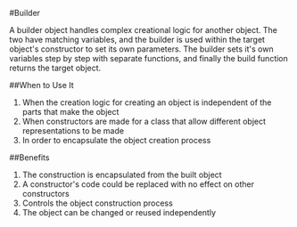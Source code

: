 #Builder

A builder object handles complex creational logic for another object. The two have matching variables, and the builder is used within the target object's
constructor to set its own parameters. The builder sets it's own variables step by step with separate functions, and finally the build function returns
the target object.

##When to Use It

1. When the creation logic for creating an object is independent of the parts that make the object
2. When constructors are made for a class that allow different object representations to be made
3. In order to encapsulate the object creation process

##Benefits

1. The construction is encapsulated from the built object
2. A constructor's code could be replaced with no effect on other constructors
3. Controls the object construction process
4. The object can be changed or reused independently
